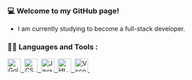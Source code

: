 ### 💻 Welcome to my GitHub page!

- I am currently studying to become a full-stack developer.

### :man_technologist: Languages and Tools :

<div>
<a href="https://go.dev/">
<img src"Images/go.png" title="Golang"  alt="Golang" width="30" height="30"/>&nbsp;
</a>
<a href="https://www.w3schools.com/css/default.asp">
<img src="Images/css3-original.svg" title="CSS"  alt="CSS" width="30" height="30"/>&nbsp;
</a>
<a href="https://www.javascript.com/">
<img src="Icons/javascript-original.svg" title="JavaScript"  alt="JavaScript" width="30" height="30"/>&nbsp;
</a>
<a href="https://www.w3schools.com/html/">
<img src="Icons/html5-original.svg" title="Html5"  alt="Html5" width="30" height="30"/>&nbsp;
</a>
<a href="https://code.visualstudio.com/">
<img src="Icons/vscode-original.svg" title="Vscode"  alt="Vscode" width="30" height="30"/>&nbsp;
</a>
</div>

<!--

https://github.com/devicons/devicon/tree/master/icons

Here are some ideas to get you started:

- 🔭 I’m currently working on ...
- 🌱 I’m currently learning ...
- 👯 I’m looking to collaborate on ...
- 🤔 I’m looking for help with ...
- 💬 Ask me about ...
- 📫 How to reach me: ...
- 😄 Pronouns: ...
- ⚡ Fun fact: ...
-->
